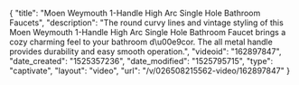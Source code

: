 {
    "title": "Moen Weymouth 1-Handle High Arc Single Hole Bathroom Faucets",
    "description": "The round curvy lines and vintage styling of this Moen Weymouth 1-Handle High Arc Single Hole Bathroom Faucet brings a cozy charming feel to your bathroom d\u00e9cor. The all metal handle provides durability and easy smooth operation.",
    "videoid": "162897847",
    "date_created": "1525357236",
    "date_modified": "1525795715",
    "type": "captivate",
    "layout": "video",
    "url": "\/v\/026508215562-video\/162897847"
}
